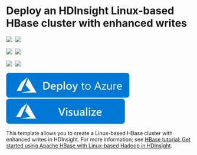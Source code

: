 # Deploy an HDInsight Linux-based HBase cluster with enhanced writes

<IMG SRC="https://azurequickstartsservice.blob.core.windows.net/badges/101-hdinsight-hbase-enhancedwrite/PublicLastTestDate.svg" />&nbsp;
<IMG SRC="https://azurequickstartsservice.blob.core.windows.net/badges/101-hdinsight-hbase-enhancedwrite/PublicDeployment.svg" />&nbsp;

<IMG SRC="https://azurequickstartsservice.blob.core.windows.net/badges/101-hdinsight-hbase-enhancedwrite/FairfaxLastTestDate.svg" />&nbsp;
<IMG SRC="https://azurequickstartsservice.blob.core.windows.net/badges/101-hdinsight-hbase-enhancedwrite/FairfaxDeployment.svg" />&nbsp;

<IMG SRC="https://azurequickstartsservice.blob.core.windows.net/badges/101-hdinsight-hbase-enhancedwrite/BestPracticeResult.svg" />&nbsp;
<IMG SRC="https://azurequickstartsservice.blob.core.windows.net/badges/101-hdinsight-hbase-enhancedwrite/CredScanResult.svg" />&nbsp;

<a href="https://portal.azure.com/#create/Microsoft.Template/uri/https%3A%2F%2Fraw.githubusercontent.com%2FAzure%2Fazure-quickstart-templates%2Fmaster%2F101-hdinsight-hbase-enhancedwrite%2Fazuredeploy.json" target="_blank">
    <img src="https://raw.githubusercontent.com/Azure/azure-quickstart-templates/master/1-CONTRIBUTION-GUIDE/images/deploytoazure.svg?sanitize=true"/>
</a>
<a href="http://armviz.io/#/?load=https%3A%2F%2Fraw.githubusercontent.com%2FAzure%2Fazure-quickstart-templates%2Fmaster%2F101-hdinsight-hbase-enhancedwrite%2Fazuredeploy.json" target="_blank">
    <img src="https://raw.githubusercontent.com/Azure/azure-quickstart-templates/master/1-CONTRIBUTION-GUIDE/images/visualizebutton.svg?sanitize=true"/>
</a>

This template allows you to create a Linux-based HBase cluster with enhanced writes in HDInsight. For more information; see <a href="https://docs.microsoft.com/azure/hdinsight/hdinsight-hbase-tutorial-get-started-linux">HBase tutorial: Get started using Apache HBase with Linux-based Hadoop in HDInsight</a>.

